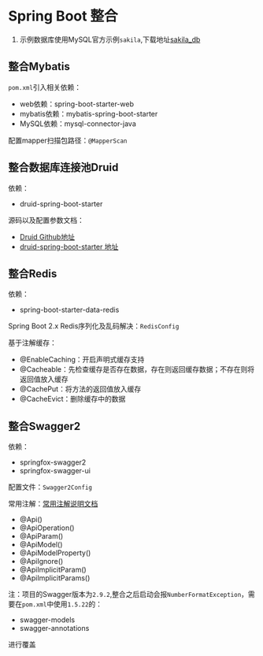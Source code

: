 
# Spring Boot 整合

1. 示例数据库使用MySQL官方示例`sakila`,下载地址[sakila_db](https://dev.mysql.com/doc/index-other.html)

## 整合Mybatis

`pom.xml`引入相关依赖：

- web依赖：spring-boot-starter-web
- mybatis依赖：mybatis-spring-boot-starter
- MySQL依赖：mysql-connector-java

配置mapper扫描包路径：`@MapperScan`

## 整合数据库连接池Druid

依赖：

- druid-spring-boot-starter

源码以及配置参数文档：

- [Druid Github地址](https://github.com/alibaba/druid)
- [druid-spring-boot-starter 地址](https://github.com/alibaba/druid/tree/master/druid-spring-boot-starter)

## 整合Redis

依赖：

- spring-boot-starter-data-redis

Spring Boot 2.x Redis序列化及乱码解决：`RedisConfig`

基于注解缓存：

- @EnableCaching：开启声明式缓存支持
- @Cacheable：先检查缓存是否存在数据，存在则返回缓存数据；不存在则将返回值放入缓存
- @CachePut：将方法的返回值放入缓存
- @CacheEvict：删除缓存中的数据

## 整合Swagger2

依赖：

- springfox-swagger2
- springfox-swagger-ui

配置文件：`Swagger2Config`

常用注解：[常用注解说明文档](https://github.com/swagger-api/swagger-core/wiki/Annotations#apiparam)

- @Api()
- @ApiOperation()
- @ApiParam()
- @ApiModel()
- @ApiModelProperty()
- @ApiIgnore()
- @ApiImplicitParam()
- @ApiImplicitParams()

注：项目的Swagger版本为`2.9.2`,整合之后启动会报`NumberFormatException`，需要在`pom.xml`中使用`1.5.22`的：

- swagger-models
- swagger-annotations

进行覆盖